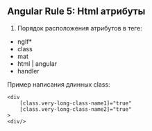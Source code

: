 ## Angular Rule 5: Html атрибуты

1. Порядок расположения атрибутов в теге:
- ngIf*
- class
- mat
- html | angular
- handler

Пример написания длинных class:
```
<div 
    [class.very-long-class-name1]="true"
    [class.very-long-class-name2]="true"
>
<div/>
```
